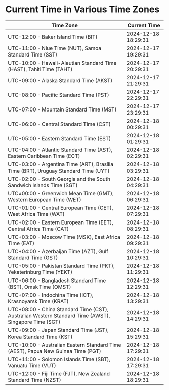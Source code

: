 # Current Time in Various Time Zones

| Time Zone | Current Time |
|-----------|--------------|
| UTC-12:00 - Baker Island Time (BIT) | 2024-12-18 18:29:31 |
| UTC-11:00 - Niue Time (NUT), Samoa Standard Time (SST) | 2024-12-17 19:29:31 |
| UTC-10:00 - Hawaii-Aleutian Standard Time (HAST), Tahiti Time (TAHT) | 2024-12-17 20:29:31 |
| UTC-09:00 - Alaska Standard Time (AKST) | 2024-12-17 21:29:31 |
| UTC-08:00 - Pacific Standard Time (PST) | 2024-12-17 22:29:31 |
| UTC-07:00 - Mountain Standard Time (MST) | 2024-12-17 23:29:31 |
| UTC-06:00 - Central Standard Time (CST) | 2024-12-18 00:29:31 |
| UTC-05:00 - Eastern Standard Time (EST) | 2024-12-18 01:29:31 |
| UTC-04:00 - Atlantic Standard Time (AST), Eastern Caribbean Time (ECT) | 2024-12-18 02:29:31 |
| UTC-03:00 - Argentina Time (ART), Brasília Time (BRT), Uruguay Standard Time (UYT) | 2024-12-18 03:29:31 |
| UTC-02:00 - South Georgia and the South Sandwich Islands Time (SGT) | 2024-12-18 04:29:31 |
| UTC±00:00 - Greenwich Mean Time (GMT), Western European Time (WET) | 2024-12-18 06:29:31 |
| UTC+01:00 - Central European Time (CET), West Africa Time (WAT) | 2024-12-18 07:29:31 |
| UTC+02:00 - Eastern European Time (EET), Central Africa Time (CAT) | 2024-12-18 08:29:31 |
| UTC+03:00 - Moscow Time (MSK), East Africa Time (EAT) | 2024-12-18 09:29:31 |
| UTC+04:00 - Azerbaijan Time (AZT), Gulf Standard Time (GST) | 2024-12-18 10:29:31 |
| UTC+05:00 - Pakistan Standard Time (PKT), Yekaterinburg Time (YEKT) | 2024-12-18 11:29:31 |
| UTC+06:00 - Bangladesh Standard Time (BST), Omsk Time (OMST) | 2024-12-18 12:29:31 |
| UTC+07:00 - Indochina Time (ICT), Krasnoyarsk Time (KRAT) | 2024-12-18 13:29:31 |
| UTC+08:00 - China Standard Time (CST), Australian Western Standard Time (AWST), Singapore Time (SGT) | 2024-12-18 14:29:31 |
| UTC+09:00 - Japan Standard Time (JST), Korea Standard Time (KST) | 2024-12-18 15:29:31 |
| UTC+10:00 - Australian Eastern Standard Time (AEST), Papua New Guinea Time (PGT) | 2024-12-18 17:29:31 |
| UTC+11:00 - Solomon Islands Time (SBT), Vanuatu Time (VUT) | 2024-12-18 17:29:31 |
| UTC+12:00 - Fiji Time (FJT), New Zealand Standard Time (NZST) | 2024-12-18 18:29:31 |
